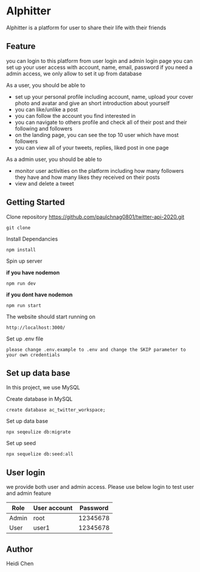 # Alphitter

Alphitter is a platform  for user to share their life with their friends


## Feature

you can login to this platform  from  user login and admin login page
you can set up your user access with account, name, email, password
if you need a admin access, we only allow to set it up from  database

As a user, you should be able to 

- set up your personal profile including account, name, upload your cover photo and avatar and give an short introduction about yourself
- you can like/unlike a post
- you can follow the account you find interested in
- you can navigate to others profile and check all of their post and their following and followers
- on the landing page, you can see the top 10 user which have most followers 
- you can view all of your tweets, replies, liked post in one page

As a admin user, you should be able to 

- monitor user activities on the platform including how many followers they have and how many likes they received on their posts
- view and delete a tweet


## Getting Started

Clone repository https://github.com/paulchnag0801/twitter-api-2020.git

    git clone 

Install Dependancies

    npm install

Spin up server

**if you have nodemon**

    npm run dev

**if you dont have nodemon**

    npm run start

The website should start running on

    http://localhost:3000/

Set up .env file

    please change .env.example to .env and change the SKIP parameter to your own credentials

## Set up data base

In this project, we use MySQL

Create database in MySQL

`create database ac_twitter_workspace;`

Set up data base

    npx seqeulize db:migrate

Set up seed 

    npx sequelize db:seed:all

## User login

we provide both user and admin access. Please use below login to test user and admin feature

| Role | User account | Password |
| ----------- | ----------- | ----------- |
| Admin | root | 12345678 |
| User | user1 | 12345678 |

## Author

Heidi Chen
